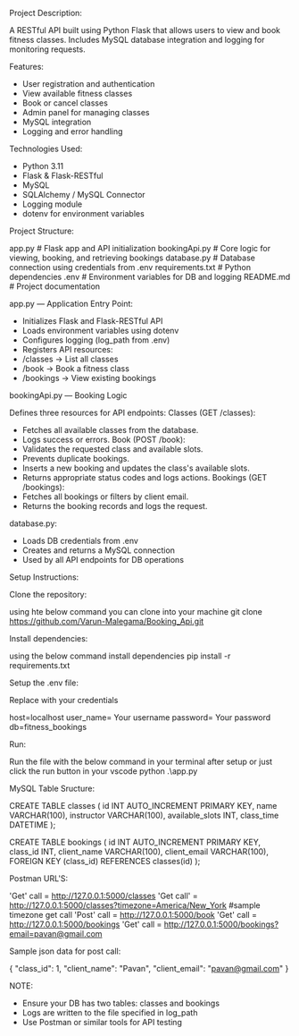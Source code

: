 Project Description:

A RESTful API built using Python Flask that allows users to view and book fitness classes. Includes MySQL database integration and logging for monitoring requests.


Features:

- User registration and authentication
- View available fitness classes
- Book or cancel classes
- Admin panel for managing classes
- MySQL integration
- Logging and error handling


Technologies Used:

- Python 3.11
- Flask & Flask-RESTful
- MySQL
- SQLAlchemy / MySQL Connector
- Logging module
- dotenv for environment variables


Project Structure:

app.py               # Flask app and API initialization
bookingApi.py        # Core logic for viewing, booking, and retrieving bookings
database.py          # Database connection using credentials from .env
requirements.txt     # Python dependencies
.env                 # Environment variables for DB and logging
README.md            # Project documentation


app.py — Application Entry Point:

- Initializes Flask and Flask-RESTful API
- Loads environment variables using dotenv
- Configures logging (log_path from .env)
- Registers API resources:
- /classes → List all classes
- /book → Book a fitness class
- /bookings → View existing bookings


bookingApi.py — Booking Logic

Defines three resources for API endpoints:
Classes (GET /classes):
 - Fetches all available classes from the database.
 - Logs success or errors.
Book (POST /book):
 - Validates the requested class and available slots.
 - Prevents duplicate bookings.
 - Inserts a new booking and updates the class's available slots.
 - Returns appropriate status codes and logs actions.
Bookings (GET /bookings):
 - Fetches all bookings or filters by client email.
 - Returns the booking records and logs the request.


database.py:

- Loads DB credentials from .env
- Creates and returns a MySQL connection
- Used by all API endpoints for DB operations


Setup Instructions:

Clone the repository:

using hte below command you can clone into your machine
git clone https://github.com/Varun-Malegama/Booking_Api.git


Install dependencies:

using the below command install dependencies
pip install -r requirements.txt


Setup the .env file:

Replace with your credentials

host=localhost
user_name= Your username
password= Your password
db=fitness_bookings


Run:

Run the file with the below command in your terminal after setup or just click the run button in your vscode
python .\app.py


MySQL Table Sructure:

CREATE TABLE classes (
    id INT AUTO_INCREMENT PRIMARY KEY,
    name VARCHAR(100),
    instructor VARCHAR(100),
    available_slots INT,
    class_time DATETIME
);

CREATE TABLE bookings (
    id INT AUTO_INCREMENT PRIMARY KEY,
    class_id INT,
    client_name VARCHAR(100),
    client_email VARCHAR(100),
    FOREIGN KEY (class_id) REFERENCES classes(id)
);


Postman URL'S:

'Get' call = http://127.0.0.1:5000/classes
'Get call' = http://127.0.0.1:5000/classes?timezone=America/New_York    #sample timezone get call
'Post' call = http://127.0.0.1:5000/book
'Get' call = http://127.0.0.1:5000/bookings
'Get' call = http://127.0.0.1:5000/bookings?email=pavan@gmail.com


Sample json data for post call:

{
  "class_id": 1,
  "client_name": "Pavan",
  "client_email": "pavan@gmail.com"
}


NOTE:

- Ensure your DB has two tables: classes and bookings
- Logs are written to the file specified in log_path
- Use Postman or similar tools for API testing